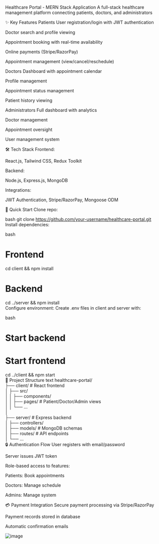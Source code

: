 Healthcare Portal - MERN Stack Application
A full-stack healthcare management platform connecting patients, doctors, and administrators

✨ Key Features
Patients
User registration/login with JWT authentication

Doctor search and profile viewing

Appointment booking with real-time availability

Online payments (Stripe/RazorPay)

Appointment management (view/cancel/reschedule)

Doctors
Dashboard with appointment calendar

Profile management

Appointment status management

Patient history viewing

Administrators
Full dashboard with analytics

Doctor management 

Appointment oversight

User management system

🛠 Tech Stack
Frontend:

React.js, Tailwind CSS, Redux Toolkit

Backend:

Node.js, Express.js, MongoDB

Integrations:

JWT Authentication, Stripe/RazorPay, Mongoose ODM

🚀 Quick Start
Clone repo:

bash
git clone https://github.com/your-username/healthcare-portal.git   
Install dependencies:

bash
# Frontend  
cd client && npm install  

# Backend  
cd ../server && npm install  
Configure environment:
Create .env files in client and server with:


bash
# Start backend  

# Start frontend  
cd ../client && npm start  
📂 Project Structure
text
healthcare-portal/  
├── client/           # React frontend  
│   ├── src/  
│   │   ├── components/  
│   │   ├── pages/    # Patient/Doctor/Admin views  
│   │   └── ...  
│  
├── server/           # Express backend  
│   ├── controllers/  
│   ├── models/       # MongoDB schemas  
│   ├── routes/       # API endpoints  
│   └── ...  
🔒 Authentication Flow
User registers with email/password

Server issues JWT token

Role-based access to features:

Patients: Book appointments

Doctors: Manage schedule

Admins: Manage system

💳 Payment Integration
Secure payment processing via Stripe/RazorPay

Payment records stored in database

Automatic confirmation emails



![image](https://github.com/user-attachments/assets/89ebe6ed-6f3e-4755-8ceb-fa904824d51c)
